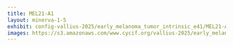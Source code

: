 ```yaml
---
title: MEL21-A1
layout: minerva-1-5
exhibit: config-vallius-2025/early_melanoma_tumor_intrinsic_e41/MEL21-A1
images: https://s3.amazonaws.com/www.cycif.org/vallius-2025/early_melanoma_tumor_intrinsic_e41/MEL21-A1
---
```

